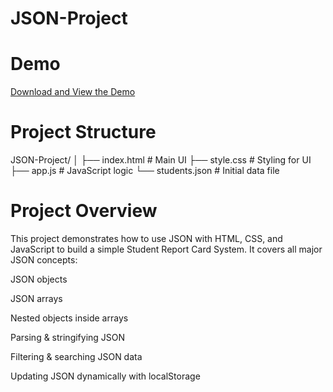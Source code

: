 # JSON-Project

# Demo 
[Download and View the Demo](report-card/JSON.mp4)

# Project Structure

JSON-Project/
│
├── index.html       # Main UI
├── style.css        # Styling for UI
├── app.js           # JavaScript logic
└── students.json    # Initial data file

# Project Overview

This project demonstrates how to use JSON with HTML, CSS, and JavaScript to build a simple Student Report Card System.
It covers all major JSON concepts:

JSON objects

JSON arrays

Nested objects inside arrays

Parsing & stringifying JSON

Filtering & searching JSON data

Updating JSON dynamically with localStorage
